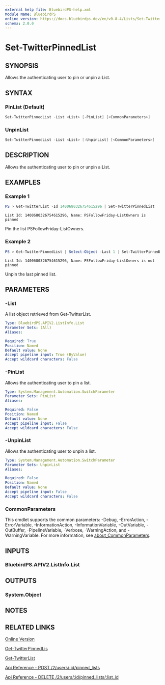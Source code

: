 ```yaml
---
external help file: BluebirdPS-help.xml
Module Name: BluebirdPS
online version: https://docs.bluebirdps.dev/en/v0.8.4/Lists/Set-TwitterPinnedList
schema: 2.0.0
---
```


# Set-TwitterPinnedList

## SYNOPSIS

Allows the authenticating user to pin or unpin a List.

## SYNTAX

### PinList (Default)

```powershell
Set-TwitterPinnedList -List <List> [-PinList] [<CommonParameters>]
```

### UnpinList

```powershell
Set-TwitterPinnedList -List <List> [-UnpinList] [<CommonParameters>]
```

## DESCRIPTION

Allows the authenticating user to pin or unpin a List.

## EXAMPLES

### Example 1

```powershell
PS > Get-TwitterList -Id 1400680326754615296 | Set-TwitterPinnedList
```

```text
List Id: 1400680326754615296, Name: PSFollowFriday-ListOwners is pinned
```

Pin the list PSFollowFriday-ListOwners.

### Example 2

```powershell
PS > Get-TwitterPinnedList | Select-Object -Last 1 | Set-TwitterPinnedList -UnpinList
```

```text
List Id: 1400680326754615296, Name: PSFollowFriday-ListOwners is not pinned
```

Unpin the last pinned list.

## PARAMETERS

### -List

A list object retrieved from Get-TwitterList.

```yaml
Type: BluebirdPS.APIV2.ListInfo.List
Parameter Sets: (All)
Aliases:

Required: True
Position: Named
Default value: None
Accept pipeline input: True (ByValue)
Accept wildcard characters: False
```

### -PinList

Allows the authenticating user to pin a list.

```yaml
Type: System.Management.Automation.SwitchParameter
Parameter Sets: PinList
Aliases:

Required: False
Position: Named
Default value: None
Accept pipeline input: False
Accept wildcard characters: False
```

### -UnpinList

Allows the authenticating user to unpin a list.

```yaml
Type: System.Management.Automation.SwitchParameter
Parameter Sets: UnpinList
Aliases:

Required: False
Position: Named
Default value: None
Accept pipeline input: False
Accept wildcard characters: False
```

### CommonParameters

This cmdlet supports the common parameters: -Debug, -ErrorAction, -ErrorVariable, -InformationAction, -InformationVariable, -OutVariable, -OutBuffer, -PipelineVariable, -Verbose, -WarningAction, and -WarningVariable. For more information, see [about_CommonParameters](http://go.microsoft.com/fwlink/?LinkID=113216).

## INPUTS

### BluebirdPS.APIV2.ListInfo.List

## OUTPUTS

### System.Object

## NOTES

## RELATED LINKS

[Online Version](https://docs.bluebirdps.dev/en/v0.8.4/Lists/Set-TwitterPinnedList)

[Get-TwitterPinnedLis](https://docs.bluebirdps.dev/en/v0.8.4/Lists/Get-TwitterPinnedList)

[Get-TwitterList](https://docs.bluebirdps.dev/en/v0.8.4/Lists/Get-TwitterList)

[Api Reference - POST /2/users/:id/pinned_lists](https://developer.twitter.com/en/docs/twitter-api/lists/pinned-lists/api-reference/post-users-id-pinned-lists)

[Api Reference - DELETE /2/users/:id/pinned_lists/:list_id](https://developer.twitter.com/en/docs/twitter-api/lists/pinned-lists/api-reference/delete-users-id-pinned-lists-list_id)
